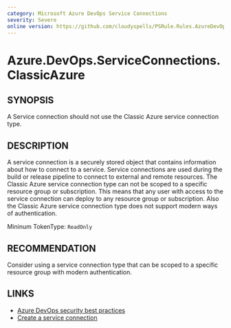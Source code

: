```yaml
---
category: Microsoft Azure DevOps Service Connections
severity: Severe
online version: https://github.com/cloudyspells/PSRule.Rules.AzureDevOps/blob/main/src/PSRule.Rules.AzureDevOps/en/Azure.DevOps.ServiceConnections.ClassicAzure.md
---
```


# Azure.DevOps.ServiceConnections.ClassicAzure

## SYNOPSIS

A Service connection should not use the Classic Azure service connection type.

## DESCRIPTION

A service connection is a securely stored object that contains information about how to
connect to a service. Service connections are used during the build or release pipeline to
connect to external and remote resources. The Classic Azure service connection type can not
be scoped to a specific resource group or subscription. This means that any user with
access to the service connection can deploy to any resource group or subscription. Also
the Classic Azure service connection type does not support modern ways of authentication.

Mininum TokenType: `ReadOnly`

## RECOMMENDATION

Consider using a service connection type that can be scoped to a specific resource group
with modern authentication.

## LINKS

- [Azure DevOps security best practices](https://learn.microsoft.com/en-us/azure/devops/organizations/security/security-best-practices?view=azure-devops#scope-service-accounts)
- [Create a service connection](https://learn.microsoft.com/en-us/azure/devops/pipelines/library/connect-to-azure?view=azure-devops#create-an-azure-resource-manager-service-connection-using-workload-identity-federation)

